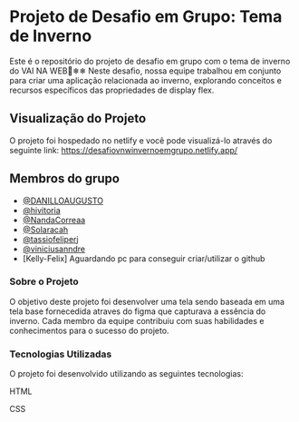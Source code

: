 # Projeto de Desafio em Grupo: Tema de Inverno
Este é o repositório do projeto de desafio em grupo com o tema de inverno do VAI NA WEB🥶❄❄
Neste desafio, nossa equipe trabalhou em conjunto para criar uma aplicação relacionada ao inverno, explorando conceitos e recursos específicos das propriedades de display flex.

## Visualização do Projeto
O projeto foi hospedado no netlify e você pode visualizá-lo através do seguinte link:
https://desafiovnwinvernoemgrupo.netlify.app/

## Membros do grupo

- [@DANILLOAUGUSTO](https://github.com/DANILLOAUGUSTO)
- [@hivitoria](https://github.com/hivitoria)
- [@NandaCorreaa](https://github.com/NandaCorreaa)
- [@Solaracah](https://github.com/Solaracah)
- [@tassiofeliperj](https://github.com/tassiofeliperj)
- [@viniciusanndre](https://github.com/viniciusanndre)
- [Kelly-Felix] Aguardando pc para conseguir criar/utilizar o github

### Sobre o Projeto
O objetivo deste projeto foi desenvolver uma tela sendo baseada em uma tela base fornecedida atraves do figma  que capturava a essência do inverno. Cada membro da equipe contribuiu com suas habilidades e conhecimentos para o sucesso do projeto.

### Tecnologias Utilizadas
O projeto foi desenvolvido utilizando as seguintes tecnologias:

HTML

CSS


